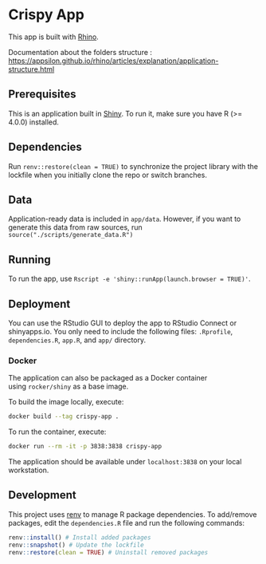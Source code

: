 # Crispy App
This app is built with [Rhino](https://github.com/Appsilon/rhino).

Documentation about the folders structure : https://appsilon.github.io/rhino/articles/explanation/application-structure.html 

## Prerequisites
This is an application built in [Shiny](https://shiny.rstudio.com/).
To run it, make sure you have R (>= 4.0.0) installed.

## Dependencies
Run `renv::restore(clean = TRUE)` to synchronize the project library with the lockfile
when you initially clone the repo or switch branches.

## Data
Application-ready data is included in `app/data`.
However, if you want to generate this data from raw sources, run `source("./scripts/generate_data.R")`

## Running
To run the app, use `Rscript -e 'shiny::runApp(launch.browser = TRUE)'`.

## Deployment
You can use the RStudio GUI to deploy the app to RStudio Connect or shinyapps.io.
You only need to include the following files:
`.Rprofile`, `dependencies.R`, `app.R`, and `app/` directory.

### Docker
The application can also be packaged as a Docker container using `rocker/shiny` as a
base image.

To build the image locally, execute:
```bash
docker build --tag crispy-app .
```

To run the container, execute:
```bash
docker run --rm -it -p 3838:3838 crispy-app
```

The application should be available under `localhost:3838` on your local
workstation.

## Development
This project uses [renv](https://rstudio.github.io/renv/) to manage R package dependencies.
To add/remove packages, edit the `dependencies.R` file and run the following commands:
```r
renv::install() # Install added packages
renv::snapshot() # Update the lockfile
renv::restore(clean = TRUE) # Uninstall removed packages
```
